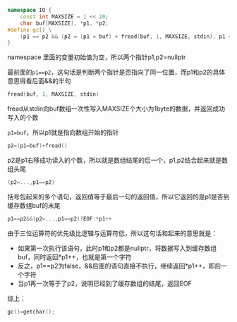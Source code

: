 ```cpp
namespace IO {
    const int MAXSIZE = 1 << 20;
    char buf[MAXSIZE], *p1, *p2;
#define gc() \
    (p1 == p2 && (p2 = (p1 = buf) + fread(buf, 1, MAXSIZE, stdin), p1 == p2) ? EOF : *p1++)
}
```

namespace 里面的变量初始值为空，所以两个指针p1,p2=nullptr

最前面的```p1==p2```，这句话是判断两个指针是否指向了同一位置，而p1和p2的具体意思得看后面&&的半句

```cpp
fread(buf, 1, MAXSIZE, stdin)
```
fread从stdin向buf数组一次性写入MAXSIZE个大小为1byte的数据，并返回成功写入的个数

```p1=buf```，所以p1就是指向数组开始的指针

```cpp
p2=(p1=buf)+fread()
```
p2是p1右移成功读入的个数，所以就是数组结尾的后一个，p1,p2结合起来就是数组头尾

```cpp
(p2=...,p1==p2) 
```
括号包起来的多个语句，返回值等于最后一句的返回值，所以它返回的是p1是否到缓存数组buf的末尾

```cpp
p1==p2&&(p2=...,p1==p2)?EOF:*p1++
```
由于三位运算符的优先级比逻辑与运算符低，所以这句话和起来的意思就是：

- 如果第一次执行该语句，此时p1和p2都是nullptr，将数据写入到缓存数组buf，同时返回*p1++，也就是第一个字符
- 反之，p1==p2为false，&&后面的语句直接不执行，继续返回*p1++，即后一个字符
- 当p1再一次等于了p2，说明已经到了缓存数组的结尾，返回EOF

综上：
```cpp
gc()=getchar();
```